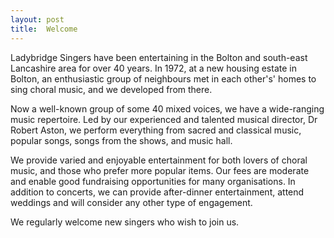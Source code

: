 ```yaml
---
layout: post
title:  Welcome
---
```

Ladybridge Singers have been entertaining in the Bolton and south-east Lancashire area for over 40 years. In 1972, at a new housing estate in Bolton, an enthusiastic group of neighbours met in each other's' homes to sing choral music, and we developed from there.

Now a well-known group of some 40 mixed voices, we have a wide-ranging music repertoire. Led by our experienced and talented musical director, Dr Robert Aston, we perform everything from sacred and classical music, popular songs, songs from the shows, and music hall.

We provide varied and enjoyable entertainment for both lovers of choral music, and those who prefer more popular items. Our fees are moderate and enable good fundraising opportunities for many organisations. In addition to concerts, we can provide after-dinner entertainment, attend weddings and will consider any other type of engagement.

We regularly welcome new singers who wish to join us.

